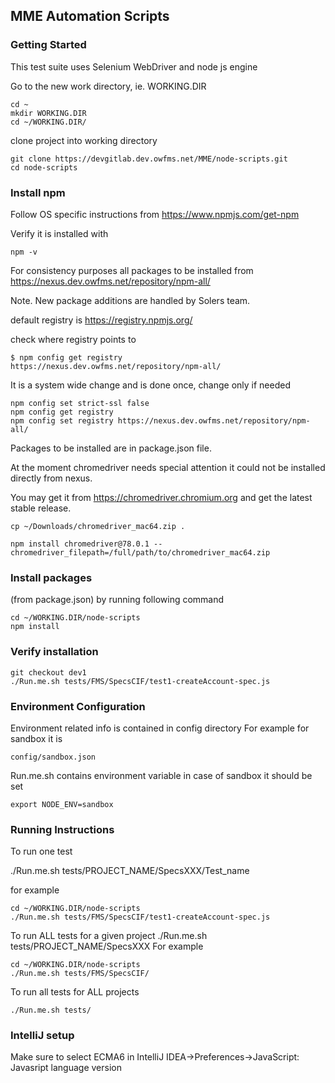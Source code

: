 MME Automation Scripts
---

### Getting Started
This test suite uses Selenium WebDriver and node js engine

Go to the new work directory, ie. WORKING.DIR

```
cd ~
mkdir WORKING.DIR
cd ~/WORKING.DIR/

```

clone project into working directory

```
git clone https://devgitlab.dev.owfms.net/MME/node-scripts.git
cd node-scripts
```

### Install npm
Follow OS specific instructions from https://www.npmjs.com/get-npm

Verify it is installed with
```
npm -v
```  


For consistency purposes all packages to be installed from 
https://nexus.dev.owfms.net/repository/npm-all/

Note. New package additions are handled by Solers team.

default registry is 
https://registry.npmjs.org/

check where registry points to
```
$ npm config get registry
https://nexus.dev.owfms.net/repository/npm-all/
```

It is a system wide change and is done once, change only if needed

```
npm config set strict-ssl false
npm config get registry
npm config set registry https://nexus.dev.owfms.net/repository/npm-all/
```

Packages to be installed are in package.json file.

At the moment chromedriver needs special attention it could not be installed directly from nexus.
 
You may get it from  https://chromedriver.chromium.org and get the latest stable release.

```
cp ~/Downloads/chromedriver_mac64.zip .

npm install chromedriver@78.0.1 --chromedriver_filepath=/full/path/to/chromedriver_mac64.zip

```


### Install packages
(from package.json) by running following command
```
cd ~/WORKING.DIR/node-scripts
npm install
```
### Verify installation
```
git checkout dev1
./Run.me.sh tests/FMS/SpecsCIF/test1-createAccount-spec.js

```

### Environment Configuration
Environment related info is contained in config directory
For example for sandbox it is 
```
config/sandbox.json
```
Run.me.sh contains environment variable in case of sandbox it should be set
```
export NODE_ENV=sandbox
``` 

### Running Instructions
To run one test

./Run.me.sh tests/PROJECT_NAME/SpecsXXX/Test_name

for example
```
cd ~/WORKING.DIR/node-scripts 
./Run.me.sh tests/FMS/SpecsCIF/test1-createAccount-spec.js
```

To run ALL tests for a given project
./Run.me.sh tests/PROJECT_NAME/SpecsXXX
For example
```
cd ~/WORKING.DIR/node-scripts
./Run.me.sh tests/FMS/SpecsCIF/
```

To run all tests for ALL projects
```
./Run.me.sh tests/
```

### IntelliJ setup

Make sure to select ECMA6 in 
IntelliJ IDEA->Preferences->JavaScript: Javasript language version


